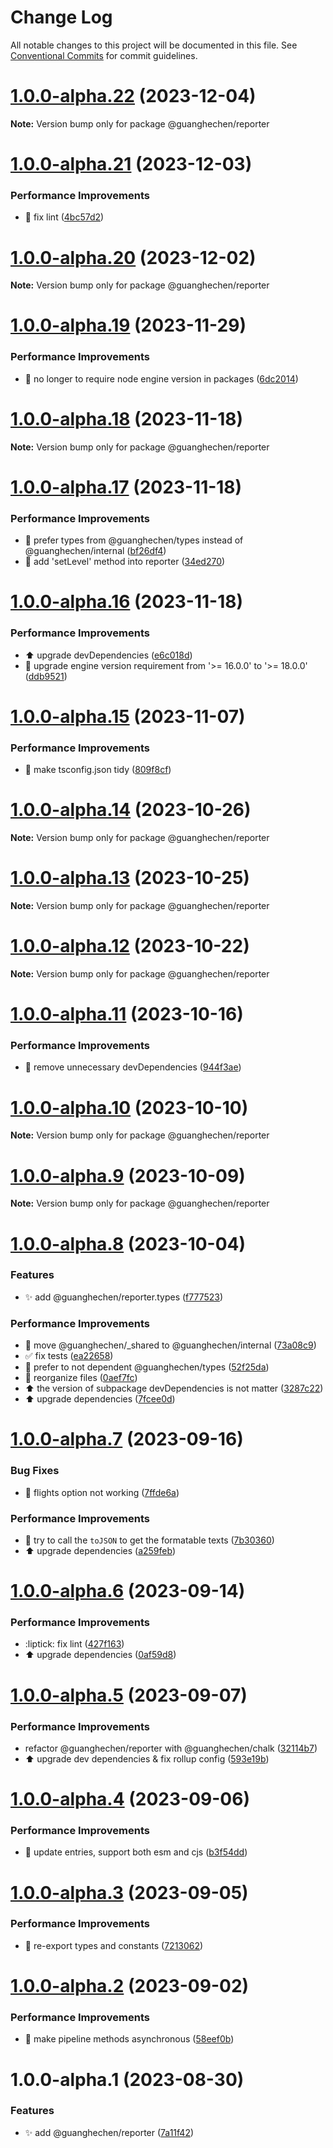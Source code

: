 # Change Log

All notable changes to this project will be documented in this file.
See [Conventional Commits](https://conventionalcommits.org) for commit guidelines.

# [1.0.0-alpha.22](https://github.com/guanghechen/sora/compare/@guanghechen/reporter@1.0.0-alpha.21...@guanghechen/reporter@1.0.0-alpha.22) (2023-12-04)

**Note:** Version bump only for package @guanghechen/reporter





# [1.0.0-alpha.21](https://github.com/guanghechen/sora/compare/@guanghechen/reporter@1.0.0-alpha.20...@guanghechen/reporter@1.0.0-alpha.21) (2023-12-03)


### Performance Improvements

* 🔧 fix lint ([4bc57d2](https://github.com/guanghechen/sora/commit/4bc57d2deabf2a4f144c7af46d45582387825ecb))





# [1.0.0-alpha.20](https://github.com/guanghechen/sora/compare/@guanghechen/reporter@1.0.0-alpha.19...@guanghechen/reporter@1.0.0-alpha.20) (2023-12-02)

**Note:** Version bump only for package @guanghechen/reporter





# [1.0.0-alpha.19](https://github.com/guanghechen/sora/compare/@guanghechen/reporter@1.0.0-alpha.18...@guanghechen/reporter@1.0.0-alpha.19) (2023-11-29)


### Performance Improvements

* 🔧 no longer to require node engine version in packages ([6dc2014](https://github.com/guanghechen/sora/commit/6dc2014122dd44bcadc893e2ee98697265e7d61e))





# [1.0.0-alpha.18](https://github.com/guanghechen/sora/compare/@guanghechen/reporter@1.0.0-alpha.17...@guanghechen/reporter@1.0.0-alpha.18) (2023-11-18)

**Note:** Version bump only for package @guanghechen/reporter





# [1.0.0-alpha.17](https://github.com/guanghechen/sora/compare/@guanghechen/reporter@1.0.0-alpha.16...@guanghechen/reporter@1.0.0-alpha.17) (2023-11-18)


### Performance Improvements

* 🎨 prefer types from @guanghechen/types instead of @guanghechen/internal ([bf26df4](https://github.com/guanghechen/sora/commit/bf26df45357a874f118e43eedf07d380035fca7c))
* 🎨 add 'setLevel' method into reporter ([34ed270](https://github.com/guanghechen/sora/commit/34ed27013e414fd527378ee9600fbaed602df2f0))





# [1.0.0-alpha.16](https://github.com/guanghechen/sora/compare/@guanghechen/reporter@1.0.0-alpha.15...@guanghechen/reporter@1.0.0-alpha.16) (2023-11-18)


### Performance Improvements

* ⬆️ upgrade devDependencies ([e6c018d](https://github.com/guanghechen/sora/commit/e6c018dbb4242ca52f0175f2e30e7758da268972))
* 🔧 upgrade engine version requirement from '>= 16.0.0' to '>= 18.0.0' ([ddb9521](https://github.com/guanghechen/sora/commit/ddb9521b529b2ca838554794339b9e27ac80b8aa))





# [1.0.0-alpha.15](https://github.com/guanghechen/sora/compare/@guanghechen/reporter@1.0.0-alpha.14...@guanghechen/reporter@1.0.0-alpha.15) (2023-11-07)


### Performance Improvements

* 🔧 make tsconfig.json tidy ([809f8cf](https://github.com/guanghechen/sora/commit/809f8cf6b18da2d8fbba1566a5f4a783b52683da))





# [1.0.0-alpha.14](https://github.com/guanghechen/sora/compare/@guanghechen/reporter@1.0.0-alpha.13...@guanghechen/reporter@1.0.0-alpha.14) (2023-10-26)

**Note:** Version bump only for package @guanghechen/reporter





# [1.0.0-alpha.13](https://github.com/guanghechen/sora/compare/@guanghechen/reporter@1.0.0-alpha.12...@guanghechen/reporter@1.0.0-alpha.13) (2023-10-25)

**Note:** Version bump only for package @guanghechen/reporter





# [1.0.0-alpha.12](https://github.com/guanghechen/sora/compare/@guanghechen/reporter@1.0.0-alpha.11...@guanghechen/reporter@1.0.0-alpha.12) (2023-10-22)

**Note:** Version bump only for package @guanghechen/reporter





# [1.0.0-alpha.11](https://github.com/guanghechen/sora/compare/@guanghechen/reporter@1.0.0-alpha.10...@guanghechen/reporter@1.0.0-alpha.11) (2023-10-16)


### Performance Improvements

* 🔧 remove unnecessary devDependencies ([944f3ae](https://github.com/guanghechen/sora/commit/944f3aee64e68ce52ca30237c7d0240a82c9c58f))





# [1.0.0-alpha.10](https://github.com/guanghechen/sora/compare/@guanghechen/reporter@1.0.0-alpha.9...@guanghechen/reporter@1.0.0-alpha.10) (2023-10-10)

**Note:** Version bump only for package @guanghechen/reporter





# [1.0.0-alpha.9](https://github.com/guanghechen/sora/compare/@guanghechen/reporter@1.0.0-alpha.8...@guanghechen/reporter@1.0.0-alpha.9) (2023-10-09)

**Note:** Version bump only for package @guanghechen/reporter





# [1.0.0-alpha.8](https://github.com/guanghechen/sora/compare/@guanghechen/reporter@1.0.0-alpha.7...@guanghechen/reporter@1.0.0-alpha.8) (2023-10-04)


### Features

* ✨ add @guanghechen/reporter.types ([f777523](https://github.com/guanghechen/sora/commit/f777523d9d84e4f462a9f46dde63918726755185))


### Performance Improvements

* :truck:  move @guanghechen/_shared to @guanghechen/internal ([73a08c9](https://github.com/guanghechen/sora/commit/73a08c918d5bf1eeb3c6daa69dc50169198b77bf))
* ✅ fix tests ([ea22658](https://github.com/guanghechen/sora/commit/ea22658747a2f7175a322c3f336373200fc45baf))
* 🎨 prefer to not dependent @guanghechen/types ([52f25da](https://github.com/guanghechen/sora/commit/52f25dab612339bc89fc665104dff744bedb6e1b))
* 🎨 reorganize files ([0aef7fc](https://github.com/guanghechen/sora/commit/0aef7fce0cca25b2f4c40ba5881a37cdd1bcb40f))
* ⬆️ the version of subpackage devDependencies is not matter ([3287c22](https://github.com/guanghechen/sora/commit/3287c22fb150af6620c1c9f6f4b186498aea815b))
* ⬆️ upgrade dependencies ([7fcee0d](https://github.com/guanghechen/sora/commit/7fcee0de7b515b1cc9e18758c2be1f38a7374cfb))





# [1.0.0-alpha.7](https://github.com/guanghechen/sora/compare/@guanghechen/reporter@1.0.0-alpha.6...@guanghechen/reporter@1.0.0-alpha.7) (2023-09-16)


### Bug Fixes

* 🐛 flights option not working ([7ffde6a](https://github.com/guanghechen/sora/commit/7ffde6a9fd55e1e2916153b9e336b61c04a19b88))


### Performance Improvements

* 🎨 try to call the `toJSON` to get the formatable texts ([7b30360](https://github.com/guanghechen/sora/commit/7b30360d3eed47a03cff4f97a5e117a180b83169))
* ⬆️ upgrade dependencies ([a259feb](https://github.com/guanghechen/sora/commit/a259feba5933148a34e4f498c9b883a5f87b7b50))





# [1.0.0-alpha.6](https://github.com/guanghechen/sora/compare/@guanghechen/reporter@1.0.0-alpha.5...@guanghechen/reporter@1.0.0-alpha.6) (2023-09-14)


### Performance Improvements

* :liptick: fix lint ([427f163](https://github.com/guanghechen/sora/commit/427f16364e9839e6f1cbd02394af5296a0e298c4))
* ⬆️ upgrade dependencies ([0af59d8](https://github.com/guanghechen/sora/commit/0af59d85d8c2c514f57e5289e87f0a3cbb6ab5ab))





# [1.0.0-alpha.5](https://github.com/guanghechen/sora/compare/@guanghechen/reporter@1.0.0-alpha.4...@guanghechen/reporter@1.0.0-alpha.5) (2023-09-07)


### Performance Improvements

* refactor @guanghechen/reporter with @guanghechen/chalk ([32114b7](https://github.com/guanghechen/sora/commit/32114b7e0c60d37af9428a6f088acab87a8ba218))
* ⬆️ upgrade dev dependencies & fix rollup config ([593e19b](https://github.com/guanghechen/sora/commit/593e19bf68c159ec4f9f5d34a567c832997b5055))





# [1.0.0-alpha.4](https://github.com/guanghechen/sora/compare/@guanghechen/reporter@1.0.0-alpha.3...@guanghechen/reporter@1.0.0-alpha.4) (2023-09-06)


### Performance Improvements

* 🔧 update entries, support both esm and cjs ([b3f54dd](https://github.com/guanghechen/sora/commit/b3f54dde89d3b079c422e062cef795194482e165))





# [1.0.0-alpha.3](https://github.com/guanghechen/sora/compare/@guanghechen/reporter@1.0.0-alpha.2...@guanghechen/reporter@1.0.0-alpha.3) (2023-09-05)


### Performance Improvements

* 🎨 re-export types and constants ([7213062](https://github.com/guanghechen/sora/commit/721306218d253c3dad6549f145cf51c81e86d9ad))





# [1.0.0-alpha.2](https://github.com/guanghechen/sora/compare/@guanghechen/reporter@1.0.0-alpha.1...@guanghechen/reporter@1.0.0-alpha.2) (2023-09-02)


### Performance Improvements

* 🎨 make pipeline methods asynchronous ([58eef0b](https://github.com/guanghechen/sora/commit/58eef0b9ddc1a09714d9a63e3f5063752b4ec73a))





# 1.0.0-alpha.1 (2023-08-30)


### Features

* ✨ add @guanghechen/reporter ([7a11f42](https://github.com/guanghechen/sora/commit/7a11f42df522d7e2d86a525b95428c71383fdb07))
